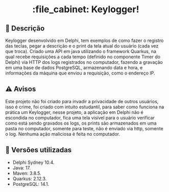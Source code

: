 <h1 align="center">:file_cabinet: Keylogger!</h1>

## :memo: Descrição
Keylogger desenvolvido em Delphi, tem exemplos de como fazer o registro das teclas, pegar a descrição e o print da tela atual do usuário (cada vez que troca). Criado uma API em java utilizando o framework Quarkus, na qual recebe requisições a cada tempo (definido no componente Timer do Delphi) via HTTP dos logs registrados no computador, fazendo a gravação em uma base de dados PostgreSQL, armazenando data e hora, e informações da máquina que enviou a requisição, como o endereço IP.

## :warning: Avisos
Este projeto não foi criado para invadir a privacidade de outros usuários, isso é crime, foi criado com intuito estudantil, para saber como funciona na prática um Keylogger, nesse projeto, a aplicação em Delphi não é escondida no computador, fica uma tela visível para o usuário verificar como está sendo gravados os logs, os prints são armazenados em uma pasta no computador, somente para teste, não é enviado via http, somente o log. Nenhuma ação maliciosa é feita no computador.

## :wrench: Versões utilizadas
* Delphi Sydney 10.4.
* Java: 17.
* Maven: 3.8.5.
* Quarkus: 2.12.3.
* PostgreSQL: 14.1.
